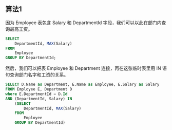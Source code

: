 ## 算法1


因为 Employee 表包含 Salary 和 DepartmentId 字段，我们可以以此在部门内查询最高工资。
```SQL
SELECT
    DepartmentId, MAX(Salary)
FROM
    Employee
GROUP BY DepartmentId;
```

然后，我们可以把表 Employee 和 Department 连接，再在这张临时表里用 IN 语句查询部门名字和工资的关系。
```SQL
SELECT D.Name as Department, E.Name as Employee, E.Salary as Salary
FROM Employee E, Department D 
where E.DepartmentId = D.Id
AND (DepartmentId, Salary) IN 
    (SELECT
        DepartmentId, MAX(Salary)
    FROM
        Employee
    GROUP BY DepartmentId)
```